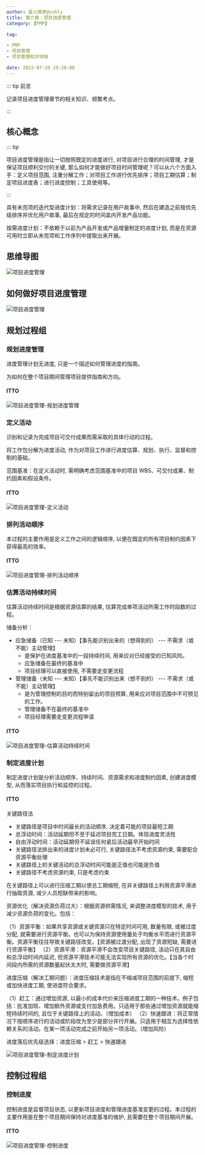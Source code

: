 ```yaml
---
author: 星火燎原@vxhly
title: 第六章：项目进度管理
category: [PMP]

tag:

- PMP
- 项目管理
- 项目管理知识领域

date: 2022-07-20 19:20:00
---
```


::: tip 前言

记录项目进度管理章节的相关知识、频繁考点。

:::

<!-- more -->

## 核心概念

::: tip

项目进度管理是指让一切按照既定的进度进行, 对项目进行合理的时间管理, 才是保证项目顺利交付的关键,
那么如何才能做好项目时间管理呢？可以从六个方面入手：定义项目范围, 注重分解工作；对项目工作进行优先排序；项目工期估算；制定项目进度表；进行进度控制；工具使用等。

:::

具有未完项的迭代型进度计划：将需求记录在用户故事中, 然后在建造之前按优先级排序并优化用户故事, 最后在规定的时间盒内开发产品功能。

按需进度计划：不依赖于以前为产品开发或产品增量制定的进度计划, 而是在资源可用时立即从未完项和工作序列中提取出来开展。

## 思维导图

![项目进度管理](/assets/project-progress-management.png)

## 如何做好项目进度管理

![项目进度管理](/assets/project-progress-management-0.png)

## 规划过程组

### 规划进度管理

进度管理计划无进度, 只是一个描述如何管理进度的指南。

为如何在整个项目期间管理项目提供指南和方向。

#### ITTO

![项目进度管理-规划进度管理](/assets/project-progress-management-1.png)

### 定义活动

识别和记录为完成项目可交付成果而需采取的具体行动的过程。

将工作包分解为进度活动, 作为对项目工作进行进度估算、规划、执行、监督和控制的基础。

范围基准：在定义活动时, 需明确考虑范围基准中的项目 WBS、可交付成果、制约因素和假设条件。

#### ITTO

![项目进度管理-定义活动](/assets/project-progress-management-2.png)

### 排列活动顺序

本过程的主要作用是定义工作之间的逻辑顺序, 以便在既定的所有项目制约因素下获得最高的效率。

#### ITTO

![项目进度管理-排列活动顺序](/assets/project-progress-management-3.png)

### 估算活动持续时间

估算活动持续时间是根据资源估算的结果, 估算完成单项活动所需工作时段数的过程。

储备分析：

- 应急储备（已知 --- 未知）【事先能识别出来的（想得到的） --- 不需求（或不能）主动管理】
    - 是保护在进度基准中的一段持续时间, 用来应对已经接受的已知风险。
    - 应急储备在最终的基准中
    - 项目经理可以直接使用, 不需要走变更流程
- 管理储备（未知 --- 未知）【事先不能识别出来（想不到的） --- 不需求（或不能）主动管理】
    - 是为管理控制的目的而特别留出的项目预算, 用来应对项目范围中不可预见的工作。
    - 管理储备不在最终的基准中
    - 项目经理需要走变更流程申请

#### ITTO

![项目进度管理-估算活动持续时间](/assets/project-progress-management-4.png)

### 制定进度计划

制定进度计划是分析活动顺序、持续时间、资源需求和进度制约因素, 创建进度模型, 从而落实项目执行和监控的过程。

#### ITTO

关键路径法

- 关键路径是项目中时间最长的活动顺序, 决定着可能的项目最短工期
- 总浮动时间：活动延期但不至于延迟项目完工日期。体现进度灵活性
- 自由浮动时间：活动延期但不延误任何紧后活动最早开始时间
- 关键路径法排出来的进度计划未必可行, 关键路径法不考虑资源约束, 需要配合资源平衡处理
- 关键路径上的关键活动的总浮动时间可能是正值也可能是负值
- 关键路径不考虑资源约束, 只是考虑约束

在关键路径上可以进行压缩工期以使总工期缩短, 在非关键路径上利用资源平滑进行抽取资源, 减少人员短缺带来的影响。

资源优化（解决资源负荷过大）：根据资源供需情况, 来调整进度模型的技术, 用于减少资源负荷的变化。包括：

（1）资源平衡：如果共享资源或关键资源只在特定时间可用, 数量有限, 或被过度分配,
就需要进行资源平衡。也可以为保持资源使用量处于均衡水平而进行资源平衡。资源平衡往往导致关键路径改变。【资源被过渡分配,
出现了资源短缺, 需要进行资源平衡】
（2）资源平滑：资源平滑不会改变项目关键路径, 活动只在其自由和总浮动时间内延迟, 但资源平滑技术可能无法实现所有资源的优化。【当各个时间段内所需的资源数量起伏太大时,
需要做资源平滑】

进度压缩（解决工期问题）：进度压缩技术是指在不缩减项目范围的前提下, 缩短或加快进度工期, 使进度符合要求。

（1）赶工：通过增加资源, 以最小的成本代价来压缩进度工期的一种技术。例子包括：批准加班、增加额外资源或支付加急费用。只适用于那些通过增加资源就能缩短持续时间的,
且位于关键路径上的活动。（增加成本）
（2）快速跟进：将正常情况下按顺序进行的活动或阶段改为至少是部分并行开展。只适用于相互为选择性依赖关系的活动。在某一项活动完成之前开始另一项活动。（增加风险）

进度落后优先级选择：进度压缩 > 赶工 > 快速跟进

![项目进度管理-制定进度计划](/assets/project-progress-management-5.png)

## 控制过程组

### 控制进度

控制进度是监督项目状态, 以更新项目进度和管理进度基准变更的过程。本过程的主要作用是在整个项目期间保持对进度基准的维护,
且需要在整个项目期间开展。

#### ITTO

![项目进度管理-控制进度](/assets/project-progress-management-6.png)
